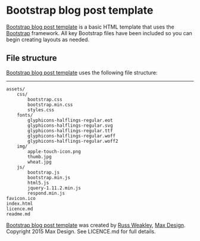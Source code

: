 # Bootstrap blog post template

[Bootstrap blog post template](https://github.com/russmaxdesign/bootstrap-blog-post-template) is a basic HTML template that uses the [Bootstrap](http://getbootstrap.com/)  framework. All key Bootstrap files have been included so you can begin creating layouts as needed.

## File structure

[Bootstrap blog post template](https://github.com/russmaxdesign/bootstrap-blog-post-template) uses the following file structure:

-------------

	assets/
		css/
			bootstrap.css
			bootstrap.min.css
			styles.css
		fonts/
			glyphicons-halflings-regular.eot
			glyphicons-halflings-regular.svg
			glyphicons-halflings-regular.ttf
			glyphicons-halflings-regular.woff
			glyphicons-halflings-regular.woff2
		img/
			apple-touch-icon.png
			thumb.jpg
			wheat.jpg
		js/
			bootstrap.js
			bootstrap.min.js
			html5.js
			jquery-1.11.2.min.js
			respond.min.js
	favicon.ico
	index.html
	licence.md
	readme.md

[Bootstrap blog post template](https://github.com/russmaxdesign/bootstrap-blog-post-template) was created by [Russ Weakley](https://twitter.com/russmaxdesignmax), [Max Design](http://maxdesign.com.au/). Copyright 2015 Max Design. See LICENCE.md for full details.